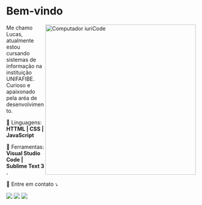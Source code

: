 #  Bem-vindo
<img src="https://raw.githubusercontent.com/MicaelliMedeiros/micaellimedeiros/master/image/computer-illustration.png" min-width="400px" max-width="400px" width="400px" align="right" alt="Computador iuriCode">

<p align="left"> 
  Me chamo Lucas, atualmente estou cursando sistemas de informação na instituição UNIFAFIBE.
  <br/> Curioso e apaixonado pela aréa de desenvolvimento.  
</p>

<p align="left">
  🦄 Linguagens: <strong>HTTML | CSS | JavaScript</strong>
</p>

<p align="left">
  💼 Ferramentas: <strong>Visual Studio Code | Sublime Text 3 .</strong>
</p>

<p align="left">
  💌 Entre em contato  ⤵️
</p>

<p align="left">
  <a href="lucasdezemfactore@gmail.com" alt="Gmail">
  <img src="https://img.shields.io/badge/-Gmail-FF0000?style=flat-square&labelColor=FF0000&logo=gmail&logoColor=white&link=LINK-DO-SEU-EMAIL" /></a>

  <a href="https://www.linkedin.com/in/lucas-dezem-factore-4b6001182/" alt="Linkedin">
  <img src="https://img.shields.io/badge/-Linkedin-0e76a8?style=flat-square&logo=Linkedin&logoColor=white&link=LINK-DO-SEU-LINKEDIN" /></a>


  <a href="https://www.instagram.com/dezem_skt/" alt="Instagram">
  <img src="https://img.shields.io/badge/-Instagram-DF0174?style=flat-square&labelColor=DF0174&logo=instagram&logoColor=white&link=LINK-DO-SEU-INSTAGRAM"/></a>
</p>  
  

